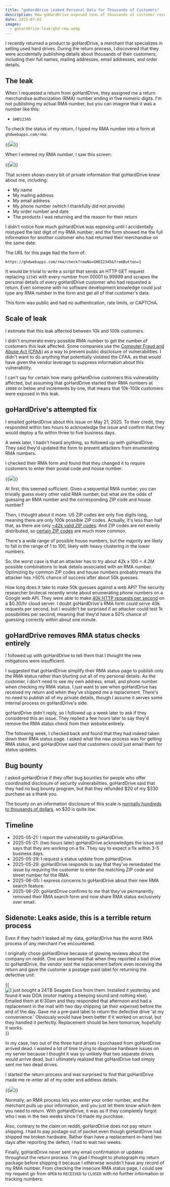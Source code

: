 ```yaml
---
title: "goHardDrive Leaked Personal Data for Thousands of Customers"
description: How goHardDrive exposed tens of thousands of customer records to anyone with a web browser.
date: 2025-07-02
images:
  - goharddrive-leak/ghd-rma.webp
---
```


I recently returned a product to goHardDrive, a merchant that specializes in selling used hard drives. During the return process, I discovered that they were accidentally publishing details about thousands of their customers, including their full names, mailing addresses, email addresses, and order details.

## The leak

When I requested a return from goHardDrive, they assigned me a return merchandise authorization (RMA) number ending in five numeric digits. I'm not publishing my actual RMA number, but you can imagine that it was a number like this:

- `GHD12345`

To check the status of my return, I typed my RMA number into a form at `ghdwebapps.com/rma`:

{{<img src="rma-form.webp" has-border="true" max-width="800px" caption="goHardDrive's RMA status check form. Yes, it says &ldquo;Enter email&rdquo; when it actually wants an RMA number.">}}

When I entered my RMA number, I saw this screen:

{{<img src="ghd-rma.webp" has-border="true" max-width="800px">}}

That screen shows every bit of private information that goHardDrive knew about me, including:

- My name
- My mailing address
- My email address
- My phone number (which I thankfully did not provide)
- My order number and date
- The products I was returning and the reason for their return

I didn't notice how much goHardDrive was exposing until I accidentally mistyped the last digit of my RMA number, and the form showed me the full information for another customer who had returned their merchandise on the same date.

The URL for this page had the form of:

```text
https://ghdwebapps.com/rma/check?rmaNo=GHD12345&fromButton=1
```

It would be trivial to write a script that sends an HTTP GET request replacing `12345` with every number from 00001 to 99999 and scrapes the personal details of every goHardDrive customer who had requested a return. Even someone with no software development knowledge could just type any RMA number in the form and get all of that customer's data.

This form was public and had no authentication, rate limits, or CAPTCHA.

## Scale of leak

I estimate that this leak affected between 10k and 100k customers.

I didn't enumerate every possible RMA number to get the number of customers this leak affected. Some companies use the [Computer Fraud and Abuse Act (CFAA)](https://www.justice.gov/jm/jm-9-48000-computer-fraud) as a way to prevent public disclosure of vulnerabilities. I didn't want to do anything that potentially violated the CFAA, as that would have given the vendor leverage to suppress information about this vulnerability.

I can't say for certain how many goHardDrive customers this vulnerability affected, but assuming that goHardDrive started their RMA numbers at `10000` or below and increments by one, that means that 10k-100k customers were exposed in this leak.

## goHardDrive's attempted fix

I emailed goHardDrive about this issue on May 21, 2025. To their credit, they responded within two hours to acknowledge the issue and confirm that they would deploy a fix within three to five business days.

A week later, I hadn't heard anything, so followed up with goHardDrive. They said they'd updated the form to prevent attackers from enumerating RMA numbers.

I checked their RMA form and found that they changed it to require customers to enter their postal code and house number.

{{<img src="ghd-zip-search.webp" max-width="500px">}}

At first, this seemed sufficient. Given a sequential RMA number, you can trivially guess every other valid RMA number, but what are the odds of guessing an RMA number and the corresponding ZIP code and house number?

Then, I thought about it more. US ZIP codes are only five digits long, meaning there are only 100k possible ZIP codes. Actually, it's less than half that, as there are only [\~42k valid ZIP codes](https://facts.usps.com/42000-zip-codes/). And ZIP codes are not evenly distributed, so [certain ZIP codes](https://datacommons.org/ranking/Count_Person/CensusZipCodeTabulationArea/country/USA?h=zip%2F14607) are much more common.

There's a wide range of possible house numbers, but the majority are likely to fall in the range of 1 to 100, likely with heavy clustering in the lower numbers.

So, the worst case is that an attacker has to try about 42k x 100 = 4.2M possible combinations to leak details associated with an RMA number. Optimizing by common ZIP codes and house numbers probably means the attacker has &gt;50% chance of success after about 50k guesses.

How long does it take to make 50k guesses against a web API? The security researcher brutecat recently wrote about enumerating phone numbers on a Google web API. They were able to make [40k HTTP requests per second](https://brutecat.com/articles/leaking-google-phones#time-required-to-brute-the-number) on a $0.30/hr cloud server. I doubt goHardDrive's RMA form could _serve_ 40k requests per second, but I wouldn't be surprised if an attacker could test 1k possibilities per second, meaning that they'd have a 50% chance of guessing correctly within about one minute.

## goHardDrive removes RMA status checks entirely

I followed up with goHardDrive to tell them that I thought the new mitigations were insufficient.

I suggested that goHardDrive simplify their RMA status page to publish only the RMA status rather than blurting out all of my personal details. As the customer, I don't need to see my own address, email, and phone number when checking my RMA status. I just want to see when goHardDrive has received my return and when they've shipped me a replacement. There's no need to publish all of my private details, though I assume it serves some internal process on goHardDrive's side.

goHardDrive didn't reply, so I followed up a week later to ask if they considered this an issue. They replied a few hours later to say they'd remove the RMA status check from their website entirely.

The following week, I checked back and found that they had indeed taken down their RMA status page. I asked what the new process was for getting RMA status, and goHardDrive said that customers could just email them for status updates.

## Bug bounty

I asked goHardDrive if they offer bug bounties for people who offer coordinated disclosure of security vulnerabilities. goHardDrive said that they had no bug bounty program, but that they refunded $20 of my $330 purchase as a thank you.

The bounty on an information disclosure of this scale is [normally hundreds to thousands of dollars](https://www.tabcut.com/blog/post/How-I-made-200-in-2-Minutes-on-Hackerone-Zomato-Bug-Bounty-Program-POC), so $20 is quite low.

## Timeline

- 2025-05-21: I report the vulnerability to goHardDrive.
- 2025-05-21: (two hours later) goHardDrive acknowledges the issue and says that they are working on a fix. They say to expect a fix within 3-5 business days.
- 2025-05-29: I request a status update from goHardDrive.
- 2025-05-29: goHardDrive responds to say that they've remediated the issue by requiring the customer to enter the matching ZIP code and street number for the RMA.
- 2025-06-05: I express concerns to goHardDrive about their new RMA search feature.
- 2025-06-20: goHardDrive confirms to me that they've permanently removed their RMA search form and now share RMA status exclusively over email.

## Sidenote: Leaks aside, this is a terrible return process

Even if they hadn't leaked all my data, goHardDrive has the worst RMA process of any merchant I've encountered.

I originally chose goHardDrive because of glowing reviews about the company on reddit. One user beamed that when they reported a bad drive to goHardDrive, the vendor sent the replacement before even receiving the return and gave the customer a postage-paid label for returning the defective unit:

{{<img src="reddit-review.webp" alt="I just bought a 24TB Seagate Exos from them. Installed it yesterday and found it was DOA (motor making a beeping sound and nothing else). Emailed them at 6:30am and they responded that afternoon and had a replacement in the mail with two day shipping (at their expense) before the end of the day. Gave me a pre-paid label to return the defective drive 'at my convenience.' Obviously would have been better if it worked on arrival, but they handled it perfectly. Replacement should be here tomorrow, hopefully it works.">}}

In my case, two out of the three hard drives I purchased from goHardDrive arrived dead. I wasted a lot of time trying to diagnose hardware issues on my server because I thought it was so unlikely that two separate drives would arrive dead, but I ultimately realized that goHardDrive had simply sent me two dead drives.

I started the return process and was surprised to find that goHardDrive made me re-enter all of my order and address details.

{{<img src="ghd-rma-form.webp" max-width="700px" caption="goHardDrive's RMA form makes customers manually re-enter all of their address and order details.">}}

Normally, an RMA process lets you enter your order number, and the merchant pulls up your information, and you just let them know which item you need to return. With goHardDrive, it was as if they completely forgot who I was in the two weeks since I'd made my purchase.

Also, contrary to the claim on reddit, goHardDrive does not pay return shipping. I had to pay postage out of pocket even though goHardDrive had shipped me broken hardware. Rather than have a replacement in-hand two days after reporting the defect, I had to wait two weeks.

Finally, goHardDrive never sent any email confirmation or updates throughout the return process. I'm glad I thought to photograph my return package before shipping it because I otherwise wouldn't have any record of my RMA number. From checking the insecure RMA status page, I could see my request go from `OPEN` to `RECEIVED` to `CLOSED` with no further information or tracking numbers.
